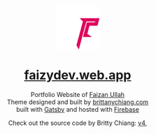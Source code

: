 <div align="center">
  <img alt="Logo" src="./src/images/logo.png" width="100" />
</div>
<h1 align="center">
  <a href="https://faizydev.web.app" target="_blank">
  faizydev.web.app
  </a>
</h1>
<p align="center">
  Portfolio Website of <a href="https://faizydev.web.app" target="_blank">Faizan Ullah</a><br/>Theme designed and built by <a href="https://brittanychiang.com" target="_blank">brittanychiang.com</a><br/>built with <a href="https://www.gatsbyjs.org/" target="_blank">Gatsby</a> and hosted with <a href="https://www.firebase.com/" target="_blank">Firebase</a>
</p>
<p align="center">
  Check out the source code by Britty Chiang:
  <a href="https://github.com/bchiang7/v4" target="_blank">v4</a>,
</p>